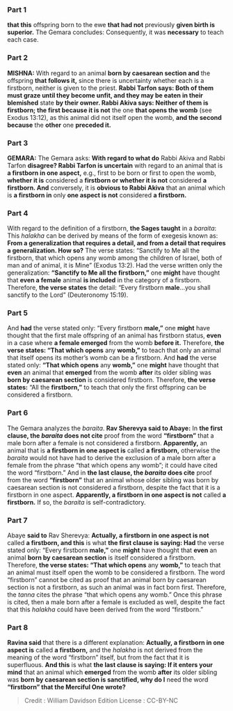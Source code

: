 
### Part 1
<b>that this</b> offspring born to the ewe <b>that had not</b> previously <b>given birth is superior.</b> The Gemara concludes: Consequently, it was <b>necessary</b> to teach each case.

### Part 2
<strong>MISHNA:</strong> With regard to an animal <b>born by caesarean section and</b> the offspring <b>that follows it,</b> since there is uncertainty whether each is a firstborn, neither is given to the priest. <b>Rabbi Tarfon says: Both of them must graze until they become unfit, and they may be eaten in their blemished</b> state <b>by their owner. Rabbi Akiva says: Neither of them is firstborn; the first because it is not</b> the one <b>that opens the womb</b> (see Exodus 13:12), as this animal did not itself open the womb, <b>and the second because</b> the <b>other</b> one <b>preceded it.</b>

### Part 3
<strong>GEMARA:</strong> The Gemara asks: <b>With regard to what do</b> Rabbi Akiva and Rabbi Tarfon <b>disagree? Rabbi Tarfon is uncertain</b> with regard to an animal that is <b>a firstborn in one aspect,</b> e.g., first to be born or first to open the womb, <b>whether it is</b> considered a <b>firstborn or whether it is not</b> considered <b>a firstborn. And</b> conversely, it is <b>obvious to Rabbi Akiva</b> that an animal which is <b>a firstborn in</b> only <b>one aspect is not</b> considered <b>a firstborn.</b>

### Part 4
With regard to the definition of a firstborn, <b>the Sages taught</b> in a <i>baraita</i>: This <i>halakha</i> can be derived by means of the form of exegesis known as: <b>From a generalization that requires a detail, and from a detail that requires a generalization. How so?</b> The verse states: “Sanctify to Me all the firstborn, that which opens any womb among the children of Israel, both of man and of animal, it is Mine” (Exodus 13:2). Had the verse written only the generalization: <b>“Sanctify to Me all the firstborn,”</b> one <b>might</b> have thought that <b>even a female</b> animal <b>is included</b> in the category of a firstborn. Therefore, <b>the verse states</b> the detail: “Every firstborn <b>male</b>…you shall sanctify to the Lord” (Deuteronomy 15:19).

### Part 5
And <b>had</b> the verse stated only: “Every firstborn <b>male,”</b> one <b>might</b> have thought that the first male offspring of an animal has firstborn status, <b>even</b> in a case where <b>a female emerged</b> from the womb <b>before it.</b> Therefore, <b>the verse states: “That which opens</b> any <b>womb,”</b> to teach that only an animal that itself opens its mother’s womb can be a firstborn. And <b>had</b> the verse stated only: <b>“That which opens</b> any <b>womb,”</b> one <b>might</b> have thought that <b>even</b> an animal that <b>emerged</b> from the womb <b>after</b> its older sibling was <b>born by caesarean section</b> is considered firstborn. Therefore, <b>the verse states:</b> “All the <b>firstborn,”</b> to teach that only the first offspring can be considered a firstborn.

### Part 6
The Gemara analyzes the <i>baraita</i>. <b>Rav Sherevya said to Abaye:</b> In <b>the first clause, the <i>baraita</i> does not cite</b> proof from the word <b>“firstborn”</b> that a male born after a female is not considered a firstborn. <b>Apparently,</b> an animal that is <b>a firstborn in one aspect is</b> called <b>a firstborn,</b> otherwise the <i>baraita</i> would not have had to derive the exclusion of a male born after a female from the phrase “that which opens any womb”; it could have cited the word “firstborn.” And in <b>the last clause, the <i>baraita</i> does cite</b> proof from the word <b>“firstborn”</b> that an animal whose older sibling was born by caesarean section is not considered a firstborn, despite the fact that it is a firstborn in one aspect. <b>Apparently, a firstborn in one aspect is not</b> called <b>a firstborn.</b> If so, the <i>baraita</i> is self-contradictory.

### Part 7
Abaye <b>said to</b> Rav Sherevya: <b>Actually, a firstborn in one aspect is not</b> called <b>a firstborn, and this</b> is what <b>the first clause is saying: Had</b> the verse stated only: “Every firstborn <b>male,”</b> one <b>might</b> have thought that <b>even</b> an animal <b>born by caesarean section</b> is itself considered a firstborn. Therefore, <b>the verse states: “That which opens</b> any <b>womb,”</b> to teach that an animal must itself open the womb to be considered a firstborn. The word “firstborn” cannot be cited as proof that an animal born by caesarean section is not a firstborn, as such an animal was in fact born first. Therefore, the <i>tanna</i> cites the phrase “that which opens any womb.” Once this phrase is cited, then a male born after a female is excluded as well, despite the fact that this <i>halakha</i> could have been derived from the word “firstborn.”

### Part 8
<b>Ravina said</b> that there is a different explanation: <b>Actually, a firstborn in one aspect is</b> called <b>a firstborn,</b> and the <i>halakha</i> is not derived from the meaning of the word “firstborn” itself, but from the fact that it is superfluous. <b>And this</b> is what <b>the last clause is saying: If it enters your mind</b> that an animal which <b>emerged</b> from the womb <b>after</b> its older sibling was <b>born by caesarean section is sanctified, why do I</b> need the word <b>“firstborn” that the Merciful One wrote?</b>

>Credit : William Davidson Edition
>License : CC-BY-NC